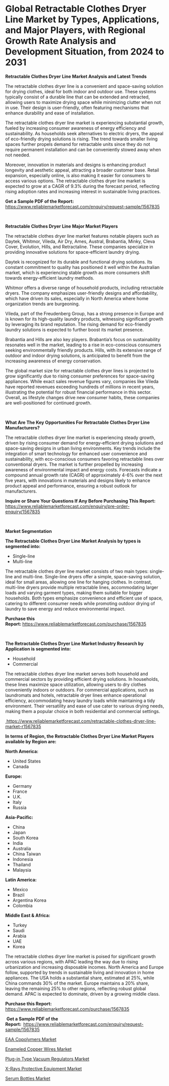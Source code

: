 <p><h1>Global Retractable Clothes Dryer Line Market by Types, Applications, and Major Players, with Regional Growth Rate Analysis and Development Situation, from 2024 to 2031</h1></p><p><strong>Retractable Clothes Dryer Line Market Analysis and Latest Trends</strong></p>
<p><p>The retractable clothes dryer line is a convenient and space-saving solution for drying clothes, ideal for both indoor and outdoor use. These systems typically consist of a durable line that can be extended and retracted, allowing users to maximize drying space while minimizing clutter when not in use. Their design is user-friendly, often featuring mechanisms that enhance durability and ease of installation.</p><p>The retractable clothes dryer line market is experiencing substantial growth, fueled by increasing consumer awareness of energy efficiency and sustainability. As households seek alternatives to electric dryers, the appeal of eco-friendly drying solutions is rising. The trend towards smaller living spaces further propels demand for retractable units since they do not require permanent installation and can be conveniently stowed away when not needed.</p><p>Moreover, innovation in materials and designs is enhancing product longevity and aesthetic appeal, attracting a broader customer base. Retail expansion, especially online, is also making it easier for consumers to access various options. The retractable clothes dryer line market is expected to grow at a CAGR of 9.3% during the forecast period, reflecting rising adoption rates and increasing interest in sustainable living practices.</p></p>
<p><strong>Get a Sample PDF of the Report:&nbsp;</strong> <a href="https://www.reliablemarketforecast.com/enquiry/request-sample/1567835">https://www.reliablemarketforecast.com/enquiry/request-sample/1567835</a></p>
<p>&nbsp;</p>
<p><strong>Retractable Clothes Dryer Line Major Market Players</strong></p>
<p><p>The retractable clothes dryer line market features notable players such as Daytek, Whitmor, Vileda, Air Dry, Ames, Austral, Brabantia, Minky, Cleva Cover, Evolution, Hills, and Retractaline. These companies specialize in providing innovative solutions for space-efficient laundry drying. </p><p>Daytek is recognized for its durable and functional drying solutions. Its constant commitment to quality has positioned it well within the Australian market, which is experiencing stable growth as more consumers shift towards energy-efficient laundry methods.</p><p>Whitmor offers a diverse range of household products, including retractable dryers. The company emphasizes user-friendly designs and affordability, which have driven its sales, especially in North America where home organization trends are burgeoning.</p><p>Vileda, part of the Freudenberg Group, has a strong presence in Europe and is known for its high-quality laundry products, witnessing significant growth by leveraging its brand reputation. The rising demand for eco-friendly laundry solutions is expected to further boost its market presence.</p><p>Brabantia and Hills are also key players. Brabantia’s focus on sustainability resonates well in the market, leading to a rise in eco-conscious consumers seeking environmentally friendly products. Hills, with its extensive range of outdoor and indoor drying solutions, is anticipated to benefit from the increasing awareness of energy conservation.</p><p>The global market size for retractable clothes dryer lines is projected to grow significantly due to rising consumer preferences for space-saving appliances. While exact sales revenue figures vary, companies like Vileda have reported revenues exceeding hundreds of millions in recent years, illustrating the potential for robust financial performance in this sector. Overall, as lifestyle changes drive new consumer habits, these companies are well-positioned for continued growth.</p></p>
<p>&nbsp;</p>
<p><strong>What Are The Key Opportunities For Retractable Clothes Dryer Line Manufacturers?</strong></p>
<p><p>The retractable clothes dryer line market is experiencing steady growth, driven by rising consumer demand for energy-efficient drying solutions and space-saving designs in urban living environments. Key trends include the integration of smart technology for enhanced user convenience and sustainability, with eco-conscious consumers favoring retractable lines over conventional dryers. The market is further propelled by increasing awareness of environmental impact and energy costs. Forecasts indicate a compound annual growth rate (CAGR) of approximately 4-6% over the next five years, with innovations in materials and designs likely to enhance product appeal and performance, ensuring a robust outlook for manufacturers.</p></p>
<p><strong>Inquire or Share Your Questions If Any Before Purchasing This Report:</strong> <a href="https://www.reliablemarketforecast.com/enquiry/pre-order-enquiry/1567835">https://www.reliablemarketforecast.com/enquiry/pre-order-enquiry/1567835</a></p>
<p>&nbsp;</p>
<p><strong>Market Segmentation</strong></p>
<p><strong>The Retractable Clothes Dryer Line Market Analysis by types is segmented into:</strong></p>
<p><ul><li>Single-line</li><li>Multi-line</li></ul></p>
<p><p>The retractable clothes dryer line market consists of two main types: single-line and multi-line. Single-line dryers offer a simple, space-saving solution, ideal for small areas, allowing one line for hanging clothes. In contrast, multi-line dryers provide multiple retractable lines, accommodating larger loads and varying garment types, making them suitable for bigger households. Both types emphasize convenience and efficient use of space, catering to different consumer needs while promoting outdoor drying of laundry to save energy and reduce environmental impact.</p></p>
<p><strong>Purchase this Report:&nbsp;</strong><a href="https://www.reliablemarketforecast.com/purchase/1567835">https://www.reliablemarketforecast.com/purchase/1567835</a></p>
<p>&nbsp;</p>
<p><strong>The Retractable Clothes Dryer Line Market Industry Research by Application is segmented into:</strong></p>
<p><ul><li>Household</li><li>Commercial</li></ul></p>
<p><p>The retractable clothes dryer line market serves both household and commercial sectors by providing efficient drying solutions. In households, these lines maximize space utilization, allowing users to dry clothes conveniently indoors or outdoors. For commercial applications, such as laundromats and hotels, retractable dryer lines enhance operational efficiency, accommodating heavy laundry loads while maintaining a tidy environment. Their versatility and ease of use cater to various drying needs, making them a popular choice in both residential and commercial settings.</p></p>
<p><a href="https://www.reliablemarketforecast.com/retractable-clothes-dryer-line-market-r1567835">&nbsp;https://www.reliablemarketforecast.com/retractable-clothes-dryer-line-market-r1567835</a></p>
<p><strong>In terms of Region, the Retractable Clothes Dryer Line Market Players available by Region are:</strong></p>
<p>
    <p> <strong> North America: </strong>
        <ul>
            <li>United States</li>
            <li>Canada</li>
        </ul>
        </p> 
    <p> <strong> Europe: </strong>
        <ul>
            <li>Germany</li>
            <li>France</li>
            <li>U.K.</li>
            <li>Italy</li>
            <li>Russia</li>
        </ul>
        </p> 
    <p> <strong> Asia-Pacific: </strong>
        <ul>
            <li>China</li>
            <li>Japan</li>
            <li>South Korea</li>
            <li>India</li>
            <li>Australia</li>
            <li>China Taiwan</li>
            <li>Indonesia</li>
            <li>Thailand</li>
            <li>Malaysia</li>
        </ul>
        </p> 
    <p> <strong> Latin America: </strong>
        <ul>
            <li>Mexico</li>
            <li>Brazil</li>
            <li>Argentina Korea</li>
            <li>Colombia</li>
        </ul>
        </p> 
    <p> <strong> Middle East & Africa: </strong>
        <ul>
            <li>Turkey</li>
            <li>Saudi</li>
            <li>Arabia</li>
            <li>UAE</li>
            <li>Korea</li>
        </ul>
    </p>
    </p>
<p><p>The retractable clothes dryer line market is poised for significant growth across various regions, with APAC leading the way due to rising urbanization and increasing disposable incomes. North America and Europe follow, supported by trends in sustainable living and innovation in home appliances. The USA holds a substantial share, estimated at 25%, while China commands 30% of the market. Europe maintains a 20% share, leaving the remaining 25% to other regions, reflecting robust global demand. APAC is expected to dominate, driven by a growing middle class.</p></p>
<p><strong>Purchase this Report: </strong><a href="https://www.reliablemarketforecast.com/purchase/1567835">https://www.reliablemarketforecast.com/purchase/1567835</a></p>
<p>&nbsp;<strong>Get a Sample PDF of the Report:&nbsp;&nbsp;</strong><a href="https://www.reliablemarketforecast.com/enquiry/request-sample/1567835">https://www.reliablemarketforecast.com/enquiry/request-sample/1567835</a></p>
<p><strong></strong></p>
<p><p><a href="https://medium.com/@vlcostes/eaa-copolymers-market-essentials-key-market-players-demand-drivers-and-roi-potential-forecasted-bc771fe74406?postPublishedType=repub">EAA Copolymers Market</a></p><p><a href="https://medium.com/@vlcostes/enameled-copper-wires-market-industry-landscape-growth-trajectories-and-global-markets-86acd808b8e4?postPublishedType=repub">Enameled Copper Wires Market</a></p><p><a href="https://issuu.com/reportprime-2/docs/plug-in-type-vacuum-regulators-mark_bbca13f39420a1">Plug-in Type Vacuum Regulators Market</a></p><p><a href="https://issuu.com/reportprime-2/docs/x-rays-protective-equipment-market-_edc6029256307b">X-Rays Protective Equipment Market</a></p><p><a href="https://www.linkedin.com/pulse/what-innovations-market-trends-shaping-serum-bottles-trend-quest-uclve">Serum Bottles Market</a></p></p>